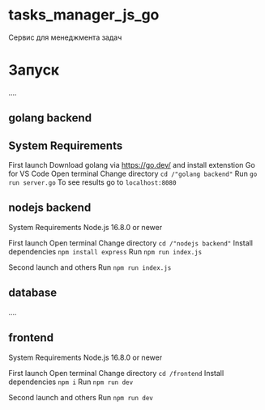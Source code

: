 # tasks_manager_js_go

Сервис для менеджмента задач

# Запуск

....

## golang backend
System Requirements
-

First launch
Download golang via https://go.dev/
and install extenstion Go for VS Code
Open terminal
Change directory `cd /"golang backend"`
Run `go run server.go`
To see results go to `localhost:8080`


## nodejs backend
System Requirements
Node.js 16.8.0 or newer

First launch
Open terminal
Change directory `cd /"nodejs backend"`
Install dependencies `npm install express`
Run `npm run index.js`

Second launch and others
Run `npm run index.js`

## database

....

## frontend

System Requirements
Node.js 16.8.0 or newer

First launch
Open terminal
Change directory `cd /frontend`
Install dependencies `npm i`
Run `npm run dev`

Second launch and others
Run `npm run dev`
